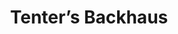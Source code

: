 ---
title: "Tenter’s Backhaus"
url: /bremen/tenters-backhaus-kaspar-faber-strasse/
shop: Bäckerei
---